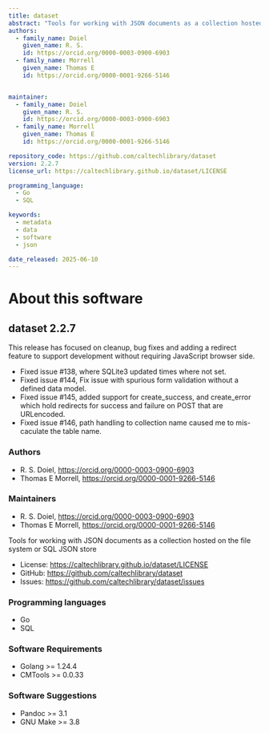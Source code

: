 ```yaml
---
title: dataset
abstract: "Tools for working with JSON documents as a collection hosted on the file system or SQL JSON store"
authors:
  - family_name: Doiel
    given_name: R. S.
    id: https://orcid.org/0000-0003-0900-6903
  - family_name: Morrell
    given_name: Thomas E
    id: https://orcid.org/0000-0001-9266-5146


maintainer:
  - family_name: Doiel
    given_name: R. S.
    id: https://orcid.org/0000-0003-0900-6903
  - family_name: Morrell
    given_name: Thomas E
    id: https://orcid.org/0000-0001-9266-5146

repository_code: https://github.com/caltechlibrary/dataset
version: 2.2.7
license_url: https://caltechlibrary.github.io/dataset/LICENSE

programming_language:
  - Go
  - SQL

keywords:
  - metadata
  - data
  - software
  - json

date_released: 2025-06-10
---
```


About this software
===================

## dataset 2.2.7

This release has focused on cleanup, bug fixes and adding a redirect feature to support development without requiring JavaScript browser side.

- Fixed issue #138, where SQLite3 updated times where not set.
- Fixed issue #144, Fix issue with spurious form validation without a defined data model.
- Fixed issue #145, added support for create_success, and create_error which hold redirects for success and failure on POST that are URLencoded.
- Fixed issue #146, path handling to collection name caused me to mis-caculate the table name.

### Authors

- R. S. Doiel, <https://orcid.org/0000-0003-0900-6903>
- Thomas E Morrell, <https://orcid.org/0000-0001-9266-5146>




### Maintainers

- R. S. Doiel, <https://orcid.org/0000-0003-0900-6903>
- Thomas E Morrell, <https://orcid.org/0000-0001-9266-5146>


Tools for working with JSON documents as a collection hosted on the file system or SQL JSON store

- License: <https://caltechlibrary.github.io/dataset/LICENSE>
- GitHub: <https://github.com/caltechlibrary/dataset>
- Issues: <https://github.com/caltechlibrary/dataset/issues>

### Programming languages

- Go
- SQL




### Software Requirements

- Golang &gt;&#x3D; 1.24.4
- CMTools &gt;&#x3D; 0.0.33


### Software Suggestions

- Pandoc &gt;&#x3D; 3.1
- GNU Make &gt;&#x3D; 3.8


